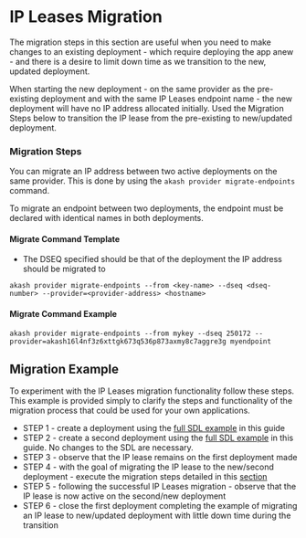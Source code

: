 # IP Leases Migration

The migration steps in this section are useful when you need to make changes to an existing deployment - which require deploying the app anew - and there is a desire to limit down time as we transition to the new, updated deployment.

When starting the new deployment - on the same  provider as the pre-existing deployment and with the same IP Leases endpoint name - the new deployment will have no IP address allocated initially.  Used the Migration Steps below to transition the IP lease from the pre-existing to new/updated deployment.

### Migration Steps

You can migrate an IP address between two active deployments on the same provider. This is done by using the `akash provider migrate-endpoints` command.&#x20;

To migrate an endpoint between two deployments, the endpoint must be declared with identical names in both deployments.

#### Migrate Command Template

* The DSEQ specified should be that of the deployment the IP address should be migrated to

```
akash provider migrate-endpoints --from <key-name> --dseq <dseq-number> --provider=<provider-address> <hostname>
```

#### Migrate Command Example

```
akash provider migrate-endpoints --from mykey --dseq 250172 --provider=akash16l4nf3z6xttgk673q536p873axmy8c7aggre3g myendpoint
```

## Migration Example

To experiment with the IP Leases migration functionality follow these steps.  This example is provided simply to clarify the steps and functionality of the migration process that could be used for your own applications.

* STEP 1 - create a deployment using the [full SDL example](full-sdl-example-with-ip-leases.md) in this guide
* STEP 2 - create a second deployment using the [full SDL example](full-sdl-example-with-ip-leases.md) in this guide.  No changes to the SDL are necessary.
* STEP 3 - observe that the IP lease remains on the first deployment made
* STEP 4 - with the goal of migrating the IP lease to the new/second deployment - execute the migration steps detailed in this [section](ip-leases-migration.md#migration-steps)
* STEP 5 - following the successful IP Leases migration - observe that the IP lease is now active on the second/new deployment
* STEP 6 - close the first deployment completing the example of migrating an IP lease to new/updated deployment with little down time during the transition&#x20;
